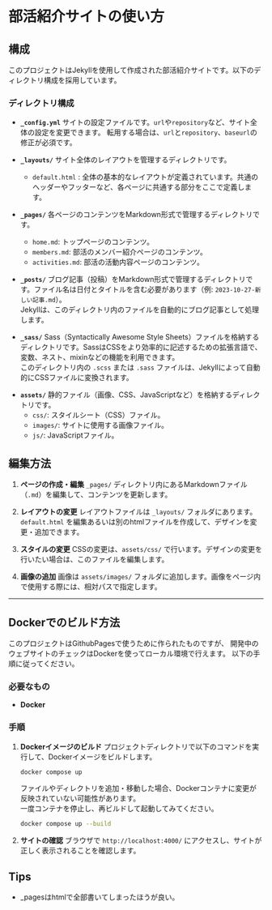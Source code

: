 # 部活紹介サイトの使い方

## 構成

このプロジェクトはJekyllを使用して作成された部活紹介サイトです。以下のディレクトリ構成を採用しています。

### ディレクトリ構成

- **`_config.yml`**
  サイトの設定ファイルです。`url`や`repository`など、サイト全体の設定を変更できます。
  転用する場合は、`url`と`repository`、`baseurl`の修正が必須です。

- **`_layouts/`**
  サイト全体のレイアウトを管理するディレクトリです。
  - `default.html` : 全体の基本的なレイアウトが定義されています。共通のヘッダーやフッターなど、各ページに共通する部分をここで定義します。

- **`_pages/`**
  各ページのコンテンツをMarkdown形式で管理するディレクトリです。
  - `home.md`: トップページのコンテンツ。
  - `members.md`: 部活のメンバー紹介ページのコンテンツ。
  - `activities.md`: 部活の活動内容ページのコンテンツ。

*   **`_posts/`**
    ブログ記事（投稿）をMarkdown形式で管理するディレクトリです。ファイル名は日付とタイトルを含む必要があります（例: `2023-10-27-新しい記事.md`）。  
    Jekyllは、このディレクトリ内のファイルを自動的にブログ記事として処理します。

*   **`_sass/`**
    Sass（Syntactically Awesome Style Sheets）ファイルを格納するディレクトリです。SassはCSSをより効率的に記述するための拡張言語で、変数、ネスト、mixinなどの機能を利用できます。  
    このディレクトリ内の `.scss` または `.sass` ファイルは、Jekyllによって自動的にCSSファイルに変換されます。

- **`assets/`**
  静的ファイル（画像、CSS、JavaScriptなど）を格納するディレクトリです。
  - `css/`: スタイルシート（CSS）ファイル。
  - `images/`: サイトに使用する画像ファイル。
  - `js/`: JavaScriptファイル。

## 編集方法

1. **ページの作成・編集**
   `_pages/` ディレクトリ内にあるMarkdownファイル（`.md`）を編集して、コンテンツを更新します。

2. **レイアウトの変更**
   レイアウトファイルは `_layouts/` フォルダにあります。`default.html` を編集あるいは別のhtmlファイルを作成して、デザインを変更・追加できます。

3. **スタイルの変更**
   CSSの変更は、`assets/css/` で行います。デザインの変更を行いたい場合は、このファイルを編集します。

4. **画像の追加**
   画像は `assets/images/` フォルダに追加します。画像をページ内で使用する際には、相対パスで指定します。

---

## Dockerでのビルド方法

このプロジェクトはGithubPagesで使うために作られたものですが、
開発中のウェブサイトのチェックはDockerを使ってローカル環境で行えます。
以下の手順に従ってください。


### 必要なもの

- **Docker**

### 手順

1. **Dockerイメージのビルド**
   プロジェクトディレクトリで以下のコマンドを実行して、Dockerイメージをビルドします。
   ```bash
   docker compose up
   ```

   ファイルやディレクトリを追加・移動した場合、Dockerコンテナに変更が反映されていない可能性があります。  
   一度コンテナを停止し、再ビルドして起動してみてください。
   ```bash
   docker compose up --build
   ```

2. **サイトの確認**
   ブラウザで `http://localhost:4000/` にアクセスし、サイトが正しく表示されることを確認します。

## Tips
- _pagesはhtmlで全部書いてしまったほうが良い。